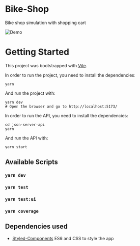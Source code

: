 # Bike-Shop

Bike shop simulation with shopping cart

![Demo](https://github.com/GalindoSVQ/bike-shop/blob/main/src/assets/images/demo.gif)

# Getting Started

This project was bootstrapped with [Vite](https://vitejs.dev/).

In order to run the project, you need to install the dependencies:

    yarn

And run the project with:

    yarn dev
    # Open the browser and go to http://localhost:5173/

In order to run the API, you need to install the dependencies:

    cd json-server-api
    yarn

And run the API with:

    yarn start

## Available Scripts

### `yarn dev`

### `yarn test`

### `yarn test:ui`

### `yarn coverage`

## Dependencies used

- [Styled-Components](https://github.com/styled-components/styled-components) ES6 and CSS to style the app
